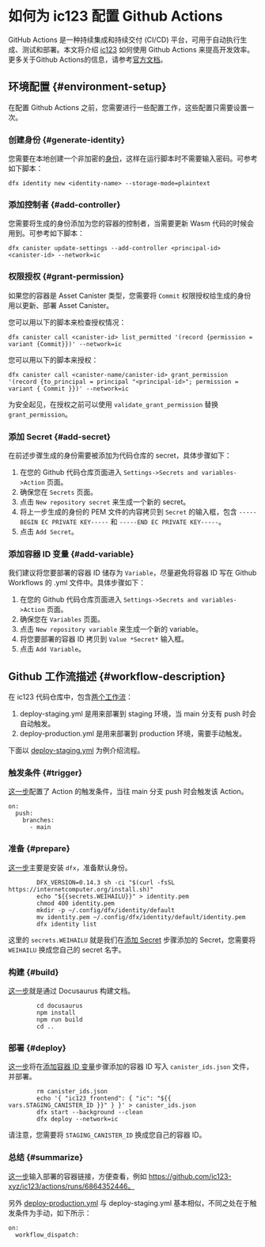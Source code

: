 # 如何为 ic123 配置 Github Actions

GitHub Actions 是一种持续集成和持续交付 (CI/CD) 平台，可用于自动执行生成、测试和部署。本文将介绍 [ic123](https://github.com/ic123-xyz/ic123) 如何使用 Github Actions 来提高开发效率。更多关于Github Actions的信息，请参考[官方文档](https://docs.github.com/zh/actions/learn-github-actions/understanding-github-actions)。

## 环境配置 {#environment-setup}

在配置 Github Actions 之前，您需要进行一些配置工作，这些配置只需要设置一次。

### 创建身份 {#generate-identity}

您需要在本地创建一个非加密的[身份](https://ic123.xyz/docs/getting-started/ic-glossary/#identity)，这样在运行脚本时不需要输入密码。可参考如下脚本：

```
dfx identity new <identity-name> --storage-mode=plaintext
```

### 添加控制者 {#add-controller}

您需要将生成的身份添加为您的容器的控制者，当需要更新 Wasm 代码的时候会用到。可参考如下脚本：

```
dfx canister update-settings --add-controller <principal-id> <canister-id> --network=ic
```

### 权限授权 {#grant-permission}

如果您的容器是 Asset Canister 类型，您需要将 `Commit` 权限授权给生成的身份用以更新、部署 Asset Canister。

您可以用以下的脚本来检查授权情况：

```
dfx canister call <canister-id> list_permitted '(record {permission = variant {Commit}})' --network=ic
```

您可以用以下的脚本来授权：

```
dfx canister call <canister-name/canister-id> grant_permission '(record {to_principal = principal "<principal-id>"; permission = variant { Commit }})' --network=ic
```

为安全起见，在授权之前可以使用 `validate_grant_permission` 替换 `grant_permission`。

### 添加 Secret {#add-secret}

在前述步骤生成的身份需要被添加为代码仓库的 secret，具体步骤如下：
1. 在您的 Github 代码仓库页面进入 `Settings->Secrets and variables->Action` 页面。
2. 确保您在 `Secrets` 页面。
3. 点击 `New repository secret` 来生成一个新的 secret。
4. 将上一步生成的身份的 PEM 文件的内容拷贝到 `Secret` 的输入框，包含 `-----BEGIN EC PRIVATE KEY-----` 和 `-----END EC PRIVATE KEY-----`。
5. 点击 `Add Secret`。

### 添加容器 ID 变量 {#add-variable}

我们建议将您要部署的容器 ID 储存为 `Variable`，尽量避免将容器 ID 写在 Github Workflows 的 .yml 文件中。具体步骤如下：
1. 在您的 Github 代码仓库页面进入 `Settings->Secrets and variables->Action` 页面。
2. 确保您在 `Variables` 页面。
3. 点击 `New repository variable` 来生成一个新的 variable。
4. 将您要部署的容器 ID 拷贝到 `Value *Secret*` 输入框。
5. 点击 `Add Variable`。

## Github 工作流描述 {#workflow-description}

在 ic123 代码仓库中，包含[两个工作流](https://github.com/ic123-xyz/ic123/tree/main/.github/workflows)：
1. deploy-staging.yml 是用来部署到 staging 环境，当 main 分支有 push 时会自动触发。
2. deploy-production.yml 是用来部署到 production 环境，需要手动触发。

下面以 [deploy-staging.yml](https://github.com/ic123-xyz/ic123/blob/main/.github/workflows/deploy-staging.yml) 为例介绍流程。

### 触发条件 {#trigger}

[这一步](https://github.com/ic123-xyz/ic123/blob/main/.github/workflows/deploy-staging.yml#L4)配置了 Action 的触发条件，当往 main 分支 push 时会触发该 Action。

```
on:
  push:
    branches:
      - main
```

### 准备 {#prepare}

[这一步](https://github.com/ic123-xyz/ic123/blob/main/.github/workflows/deploy-staging.yml#L23)主要是安装 `dfx`，准备默认身份。

```
        DFX_VERSION=0.14.3 sh -ci "$(curl -fsSL https://internetcomputer.org/install.sh)"
        echo "${{secrets.WEIHAILU}}" > identity.pem
        chmod 400 identity.pem
        mkdir -p ~/.config/dfx/identity/default
        mv identity.pem ~/.config/dfx/identity/default/identity.pem
        dfx identity list
```

这里的 `secrets.WEIHAILU` 就是我们在[添加 Secret](#add-secret) 步骤添加的 Secret，您需要将 `WEIHAILU` 换成您自己的 secret 名字。

### 构建 {#build}

[这一步](https://github.com/ic123-xyz/ic123/blob/main/.github/workflows/deploy-staging.yml#L34)就是通过 Docusaurus 构建文档。

```
        cd docusaurus
        npm install
        npm run build
        cd ..
```

### 部署 {#deploy}

[这一步](https://github.com/ic123-xyz/ic123/blob/main/.github/workflows/deploy-staging.yml#L40)将在[添加容器 ID 变量](#add-variable)步骤添加的容器 ID 写入 `canister_ids.json` 文件，并部署。

```
        rm canister_ids.json
        echo '{ "ic123_frontend": { "ic": "${{ vars.STAGING_CANISTER_ID }}" } }' > canister_ids.json
        dfx start --background --clean
        dfx deploy --network=ic
```

请注意，您需要将 `STAGING_CANISTER_ID` 换成您自己的容器 ID。

### 总结 {#summarize}

[这一步](https://github.com/ic123-xyz/ic123/blob/main/.github/workflows/deploy-staging.yml#L46)输入部署的容器链接，方便查看，例如 https://github.com/ic123-xyz/ic123/actions/runs/6864352446。


另外 [deploy-production.yml](https://github.com/ic123-xyz/ic123/blob/main/.github/workflows/deploy-production.yml) 与 deploy-staging.yml 基本相似，不同之处在于触发条件为手动，如下所示：

```
on: 
  workflow_dispatch:
```
